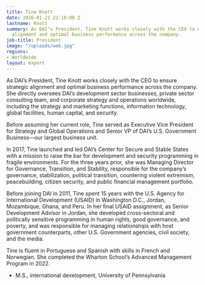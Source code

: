 ```yaml
---
title: Tine Knott
date: 2016-01-21 22:18:00 Z
lastname: Knott
summary: As DAI’s President, Tine Knott works closely with the CEO to ensure strategic
  alignment and optimal business performance across the company.
job-title: President
image: "/uploads/web.jpg"
regions:
- Worldwide
layout: expert
---
```


As DAI’s President, Tine Knott works closely with the CEO to ensure strategic alignment and optimal business performance across the company. She directly oversees DAI’s development sector businesses, private sector consulting team, and corporate strategy and operations worldwide, including the strategy and marketing functions, information technology, global facilities, human capital, and security.

Before assuming her current role, Tine served as Executive Vice President for Strategy and Global Operations and Senior VP of DAI’s U.S. Government Business—our largest business unit.

In 2017, Tine launched and led DAI’s Center for Secure and Stable States with a mission to raise the bar for development and security programming in fragile environments. For the three years prior, she was Managing Director for Governance, Transition, and Stability, responsible for the company’s governance, stabilization, political transition, countering violent extremism, peacebuilding, citizen security, and public financial management portfolio.

Before joining DAI in 2011, Tine spent 15 years with the U.S. Agency for International Development (USAID) in Washington D.C., Jordan, Mozambique, Ghana, and Peru. In her final USAID assignment, as Senior Development Advisor in Jordan, she developed cross-sectoral and politically sensitive programming in human rights, good governance, and poverty, and was responsible for managing relationships with host government counterparts, other U.S. Government agencies, civil society, and the media.

Tine is fluent in Portuguese and Spanish with skills in French and Norwegian. She completed the Wharton School’s Advanced Management Program in 2022.


* M.S., international development, University of Pennsylvania